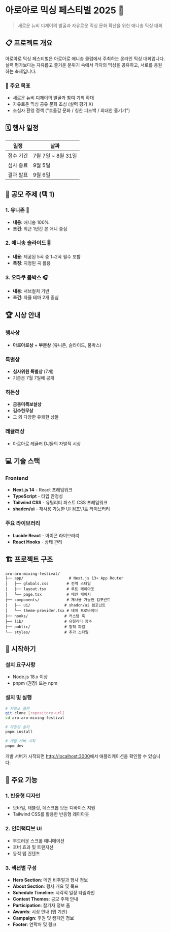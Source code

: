 # 아로아로 믹싱 페스티벌 2025 🎵

> 새로운 뉴비 디제이의 발굴과 자유로운 믹싱 문화 확산을 위한 애니송 믹싱 대회

## 📋 프로젝트 개요

아로아로 믹싱 페스티벌은 아로아로 애니송 클럽에서 주최하는 온라인 믹싱 대회입니다. 실력 평가보다는 자유롭고 즐거운 분위기 속에서 각자의 믹싱을 공유하고, 서로를 응원하는 축제입니다.

### 🎯 주요 목표

- 새로운 뉴비 디제이의 발굴과 참여 기회 확대
- 자유로운 믹싱 공유 문화 조성 (실력 평가 X)
- 초심자 환영 정책 ("호들갑 문화 / 칭찬 피드백 / 최대한 즐기기")

## 🗓️ 행사 일정

| 일정      | 날짜               |
| --------- | ------------------ |
| 접수 기간 | 7월 7일 ~ 8월 31일 |
| 심사 종료 | 9월 5일            |
| 결과 발표 | 9월 6일            |

## 🎵 공모 주제 (택 1)

### 1. 유니존 🌟

- **내용**: 애니송 100%
- **조건**: 최근 1년간 본 애니 중심

### 2. 애니송 슬라이드 🎚️

- **내용**: 제공된 5곡 중 1~2곡 필수 포함
- **특징**: 지정된 곡 활용

### 3. 오타쿠 붐박스 🎧

- **내용**: 서브컬처 기반
- **조건**: 자율 테마 2개 중심

## 🏆 시상 안내

### 행사상

- **아로아로상** + **부문상** (유니존, 슬라이드, 붐박스)

### 특별상

- **심사위원 특별상** (7개)
- 기준은 7월 7일에 공개

### 히든상

- **금동미륵보살상**
- **김수한무상**
- 그 외 다양한 유쾌한 상들

### 레귤러상

- 아로아로 레귤러 DJ들의 자발적 시상

## 💻 기술 스택

### Frontend

- **Next.js 14** - React 프레임워크
- **TypeScript** - 타입 안정성
- **Tailwind CSS** - 유틸리티 퍼스트 CSS 프레임워크
- **shadcn/ui** - 재사용 가능한 UI 컴포넌트 라이브러리

### 주요 라이브러리

- **Lucide React** - 아이콘 라이브러리
- **React Hooks** - 상태 관리

## 🏗️ 프로젝트 구조

```
aro-aro-mixing-festival/
├── app/                    # Next.js 13+ App Router
│   ├── globals.css        # 전역 스타일
│   ├── layout.tsx         # 루트 레이아웃
│   └── page.tsx           # 메인 페이지
├── components/            # 재사용 가능한 컴포넌트
│   ├── ui/               # shadcn/ui 컴포넌트
│   └── theme-provider.tsx # 테마 프로바이더
├── hooks/                # 커스텀 훅
├── lib/                  # 유틸리티 함수
├── public/               # 정적 파일
└── styles/               # 추가 스타일
```

## 🚀 시작하기

### 설치 요구사항

- Node.js 18.x 이상
- pnpm (권장) 또는 npm

### 설치 및 실행

```bash
# 저장소 클론
git clone [repository-url]
cd aro-aro-mixing-festival

# 의존성 설치
pnpm install

# 개발 서버 시작
pnpm dev
```

개발 서버가 시작되면 [http://localhost:3000](http://localhost:3000)에서 애플리케이션을 확인할 수 있습니다.

## 🎨 주요 기능

### 1. 반응형 디자인

- 모바일, 태블릿, 데스크톱 모든 디바이스 지원
- Tailwind CSS를 활용한 반응형 레이아웃

### 2. 인터랙티브 UI

- 부드러운 스크롤 애니메이션
- 호버 효과 및 트랜지션
- 동적 탭 컨텐츠

### 3. 섹션별 구성

- **Hero Section**: 메인 비주얼과 행사 정보
- **About Section**: 행사 개요 및 목표
- **Schedule Timeline**: 시각적 일정 타임라인
- **Contest Themes**: 공모 주제 안내
- **Participation**: 참가자 정보 폼
- **Awards**: 시상 안내 (탭 기반)
- **Campaign**: 후원 및 캠페인 정보
- **Footer**: 연락처 및 링크
